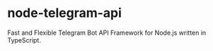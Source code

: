 # node-telegram-api

Fast and Flexible Telegram Bot API Framework for Node.js written in TypeScript.
